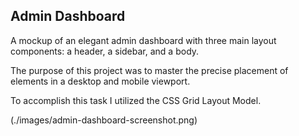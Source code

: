 ## Admin Dashboard

A mockup of an elegant admin dashboard with three main layout components: a header, a sidebar, and a body.

The purpose of this project was to master the precise placement of elements in a desktop and mobile viewport.

To accomplish this task I utilized the CSS Grid Layout Model.

(./images/admin-dashboard-screenshot.png)
